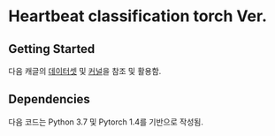 # Heartbeat classification torch Ver.



## Getting Started

다음 캐글의 [데이터셋](https://www.kaggle.com/shayanfazeli/heartbeat) 및 [커널](https://www.kaggle.com/coni57/model-from-arxiv-1805-00794)을 참조 및 활용함.



## Dependencies

다음 코드는 Python 3.7 및 Pytorch 1.4를 기반으로 작성됨.

